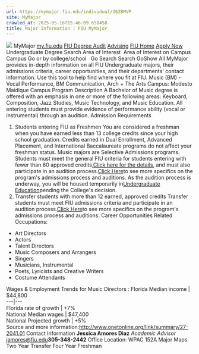 ```yaml
---
url: https://mymajor.fiu.edu/individual/362BMVP
site: MyMajor
crawled_at: 2025-05-16T15:46:09.650458
title: Major Information | FIU MyMajor
---
```


![](https://mymajor.fiu.edu/assets/logo-T4VPR2BI.png)
MyMajor
[my.fiu.edu](https://my.fiu.edu/)
[FIU Degree Audit](https://dasa.fiu.edu/all-departments/advising/panther-success-hub/panther-degree-audit/)
[Advising](https://advising.fiu.edu)
[FIU Home](https://www.fiu.edu/)
[Apply Now](https://admissions.fiu.edu/)
Undergraduate Degree Search
Area of Interest
​
Area of Interest
on
Campus
​
Campus
Go
or by college/school
​
​
Go
Search
Search
GoShow All
MyMajor provides in-depth information on all FIU Undergraduate majors, their admissions criteria, career opportunities, and their departments' contact information. Use this tool to help find where you fit at FIU.
Music (BM) - Vocal Performance,
BM
Communication, Arch + The Arts
Campus:
Modesto Maidique Campus
Program Description
A Bachelor of Music degree is offered with an emphasis in one or more of the following areas: Keyboard, Composition, Jazz Studies, Music Technology, and Music Education. All entering students must provide evidence of performance ability (vocal or instrumental) through an audition.
Admission Requirements
1. Students entering FIU as Freshmen
You are considered a freshman when you have earned less than 13 college credits since your high school graduation. Credits earned in Dual Enrollment, Advanced Placement, and International Baccalaureate programs do not affect your freshman status.
Music majors are Selective Admissions programs. Students must meet the general FIU criteria for students entering with fewer than 60 approved credits,[Click here for the details](http://admissions.fiu.edu/apply/freshman/), and must also participate in an audition process.[Click Here](http://carta.fiu.edu/MUSIC/homepage/auditions-dates.aspx)to see more specifics on the program's admissions process and auditions.
As the audition process is underway, you will be housed temporarily in[Undergraduate Education](http://undergrad.fiu.edu/)pending the College's decision.
2. Transfer students with more than 12 earned, approved credits
Transfer students must meet FIU admissions criteria and participate in an audition process.[Click Here](http://carta.fiu.edu/MUSIC/homepage/auditions-dates.aspx)to see more specifics on the program's admissions process and auditions.
Career Opportunities
Related Occupations:
  * Art Directors
  * Actors
  * Talent Directors
  * Music Composers and Arrangers
  * Singers
  * Musicians, Instrumental
  * Poets, Lyricists and Creative Writers
  * Costume Attendants


Wages & Employment Trends for Music Directors :
Florida Median income | $44,800  
---|---  
Florida rate of growth | +7%  
National Median wages | $47,400  
National Projected growth | +5%  
Source and more information:<http://www.onetonline.org/link/summary/27-2041.01>
Contact Information
**Jessica Amores Diaz** _Academic Advisor_ jamores@fiu.edu**305-348-2442** Office Location: WPAC 152A
Major Maps
Two Year Transfer
Four Year Freshman
